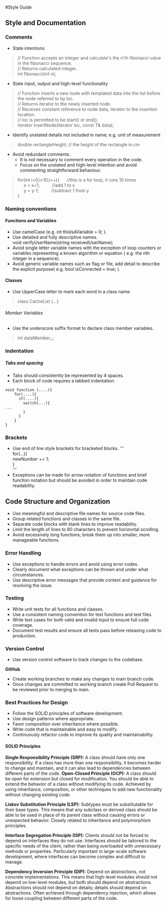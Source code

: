 #Style Guide  

## Style and Documentation  

### Comments  
* State intentions  
> // Function accepts an integer and calculate's the n'th fibonacci value in the fibonacci sequence.  
> // Returns  calculated integer.  
>        int fibonacci(int n);    
* State input, output and high-level functionality  
> // Function inserts a new node with templated data into the list before the node referred to by loc.  
> // Returns iterator to the newly inserted node.  
> // Receives constant reference to node data, iterator to the insertion location.  
> // loc is permitted to be start() or end().  
>  iterator insertNode(iterator loc, const T& data);  
* Identify unstated details not included in name; e.g. unit of measurement  
>  double rectangleHeight; // the height of the rectangle in cm  
* Avoid redundant comments.
    - It is not necessary to comment every operation in the code.  
    - Focus on the unstated and high-level intention and avoid commenting straightforward behaviour.   
>  for(int i=0;i<10;i++){  &nbsp;&nbsp;&nbsp;&nbsp; //this is a for loop, it runs 10 times  
>&nbsp;&nbsp;&nbsp;&nbsp;       x = x+1;  &nbsp;&nbsp;&nbsp;&nbsp;&nbsp;&nbsp;&nbsp;&nbsp;  //add 1 to x  
>&nbsp;&nbsp;&nbsp;&nbsp;       y = y-1;  &nbsp;&nbsp;&nbsp;&nbsp;&nbsp;&nbsp;&nbsp;&nbsp;  //subtract 1 from y  
>  }   
    
### Naming conventions   
#### Functions and Variables   
- Use camelCase (e.g. int thisIsAVariable = 0; ).  
- Use detailed and fully descriptive names.  
  void verifyUserName(string receivedUserName);  
- Avoid single letter variable names with the exception of loop counters or variables representing a known algorithm or equation ( e.g. the nth integer in a sequence).  
- Avoid generic variable names such as flag or file, add detail to describe the explicit purpose( e.g. bool isConnected = true; ).

#### Classes   
- Use UpperCase letter to mark each word in a class name.  
>  class CacheList {…}  
###### Member Variables  
- Use the underscore suffix format to declare class member variables.  
>  int dataMember_;    
  
### indentation    
##### Tabs and spacing
  - Tabs should consistently be represented by 4 spaces.   
  - Each block of code requires a tabbed indentation.  
```
void function (....){  
    for(....){  
      if(....){  
        switch(...){  
...
        }  
      }  
    }  
}
```
  
### Brackets  
- Use end of line style brackets for bracketed blocks.
'''    
for(...){   
newNumber += 1;   
}  
'''    
- Exceptions can be made for arrow notation of functions and brief function notation but should be avoided in order to maintain code readability.  
  
## Code Structure and Organization  
-	Use meaningful and descriptive file names for source code files.  
-	Group related functions and classes in the same file.  
-	Separate code blocks with blank lines to improve readability.  
-	Limit the length of lines to 80 characters to prevent horizontal scrolling.  
-	Avoid excessively long functions; break them up into smaller, more manageable functions.  
  
### Error Handling  
-	Use exceptions to handle errors and avoid using error codes.  
-	Clearly document what exceptions can be thrown and under what circumstances.  
-	Use descriptive error messages that provide context and guidance for resolving the issue.  
  
### Testing  
-	Write unit tests for all functions and classes. 
-	Use a consistent naming convention for test functions and test files.  
-	Write test cases for both valid and invalid input to ensure full code coverage.   
-	Document test results and ensure all tests pass before releasing code to production.  
  
### Version Control  
- Use version control software to track changes to the codebase.  
  
**GitHub**  
- Create working branches to make any changes to main branch code.  
- Once changes are committed to working branch create Pull Request to be reviewed prior to merging to main.  
  
### Best Practices for Design  
- Follow the SOLID principles of software development.  
- Use design patterns where appropriate.  
- Favor composition over inheritance where possible.  
- Write code that is maintainable and easy to modify.  
- Continuously refactor code to improve its quality and maintainability.  
  
#### SOLID Principles  
**Single Responsibility Principle (SRP):** A class should have only one responsibility. If a class has more than one responsibility, it becomes harder to change and maintain, and it can also lead to dependencies between different parts of the code.
**Open-Closed Principle (OCP):** A class should be open for extension but closed for modification. You should be able to extend the behavior of a class without modifying its code. Achieved by using inheritance, composition, or other techniques to add new functionality without changing existing code.  
  
**Liskov Substitution Principle (LSP):** Subtypes must be substitutable for their base types. This means that any subclass or derived class should be able to be used in place of its parent class without causing errors or unexpected behavior. Closely related to inheritance and polymorphism principles.  
  
**Interface Segregation Principle (ISP):** Clients should not be forced to depend on interfaces they do not use. Interfaces should be tailored to the specific needs of the client, rather than being overloaded with unnecessary methods or properties. Particularly important in large-scale software development, where interfaces can become complex and difficult to manage.  
  
**Dependency Inversion Principle (DIP):** Depend on abstractions, not concrete implementations. This means that high-level modules should not depend on low-level modules, but both should depend on abstractions. Abstractions should not depend on details; details should depend on abstractions. Often achieved through dependency injection, which allows for loose coupling between different parts of the code.  
